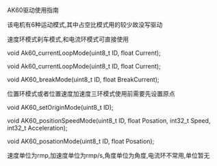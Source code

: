 AK60驱动使用指南

该电机有6种运动模式,其中占空比模式用的较少故没写驱动

速度环模式刹车模式,和电流环模式可直接使用

void Ak60_currentLoopMode(uint8_t ID, float Current);

void Ak60_currentLoopMode(uint8_t ID, float Current);

void AK60_breakMode(uint8_t ID, float BreakCurrent);

位置环模式或者位置速度加速度三环模式使用前需要先设置原点

void AK60_setOriginMode(uint8_t ID);

void AK60_positionSpeedMode(uint8_t ID, float Posation, int32_t Speed, int32_t Acceleration);

void AK60_posationMode(uint8_t ID, float Posation);

速度单位为rmp,加速度单位为rmp/s,角度单位为角度,电流环不常用,单位暂无
